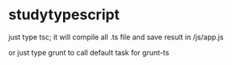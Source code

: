 # studytypescript
just type tsc; it will compile all .ts file and save result in /js/app.js

or just type grunt to call default task for grunt-ts

